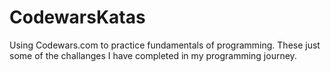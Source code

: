 # CodewarsKatas
Using Codewars.com to practice fundamentals of programming.
These just some of the challanges I have completed in my programming journey.
